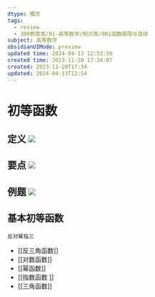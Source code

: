 ```yaml
---
dtype: 概念
tags:
  - review
  - 300教育类/01-高等数学/知识库/001函数极限与连续
subject: 高等数学
obsidianUIMode: preview
updated time: 2024-04-13 12:53:50
created time: 2023-11-20 17:34:07
created: 2023-11-20T17:34
updated: 2024-04-13T12:54
---
```

# 初等函数 
## 定义 ![](https://api2.mubu.com/v3/document_image/37147d30-0751-44dd-9626-3f1c24e1a585-26626835.jpg)  
## 要点 ![](https://api2.mubu.com/v3/document_image/3559c455-3baa-438c-8ca6-cd3ac9b9f646-26626835.jpg)  
## 例题 ![](https://api2.mubu.com/v3/document_image/5061f800-df0a-4097-8e03-7d66f4e387e5-26626835.jpg)  
## 基本初等函数
	反对幂指三
- [[反三角函数]]  
- [[对数函数]]  
- [[幂函数]]  
- [[指数函数 ]] 
- [[三角函数]]